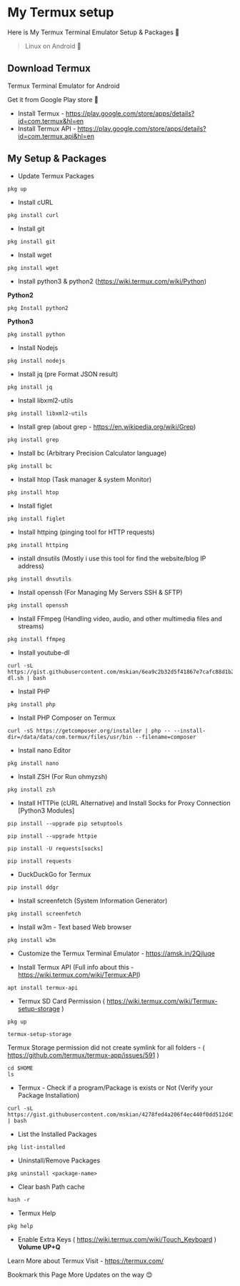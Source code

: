 # My Termux setup

Here is My Termux Terminal Emulator Setup &amp; Packages 🔖

> Linux on Android 💯

## Download Termux

Termux Terminal Emulator for Android

Get it from Google Play store 💯

- Install Termux - https://play.google.com/store/apps/details?id=com.termux&hl=en
- Install Termux API  - https://play.google.com/store/apps/details?id=com.termux.api&hl=en

## My Setup & Packages

- Update Termux Packages

```
pkg up
```

- Install cURL

```
pkg install curl
```

- Install git

```
pkg install git
```

- Install wget

```
pkg install wget
```

- Install python3 & python2 (https://wiki.termux.com/wiki/Python)

**Python2**

```
pkg Install python2
```
**Python3**

```
pkg install python
```

- Install Nodejs

```
pkg install nodejs
```

- Install jq (pre Format JSON result)

```
pkg install jq
```

- Install libxml2-utils

```
pkg install libxml2-utils
```

- Install grep (about grep - https://en.wikipedia.org/wiki/Grep)

```
pkg install grep
```

- Install bc (Arbitrary Precision Calculator language)

```
pkg install bc
```

- Install htop (Task manager & system Monitor)

```
pkg install htop
```

- Install figlet

```
pkg install figlet
```

- Install httping (pinging tool for HTTP requests)

```
pkg install httping
```

- install dnsutils (Mostly i use this tool for find the website/blog IP address)

```
pkg install dnsutils
```

- Install openssh (For Managing My Servers SSH & SFTP)

```
pkg install openssh
```

- Install FFmpeg (Handling video, audio, and other multimedia files and streams)

```
pkg install ffmpeg
```

- Install youtube-dl

```
curl -sL https://gist.githubusercontent.com/mskian/6ea9c2b32d5f41867e7cafc88d1b26d5/raw/youtube-dl.sh | bash
```

- Install PHP

```
pkg install php
```

- Install PHP Composer on Termux

```
curl -sS https://getcomposer.org/installer | php -- --install-dir=/data/data/com.termux/files/usr/bin --filename=composer
```

- Install nano Editor

```
pkg install nano
```

- Install ZSH (For Run ohmyzsh)

```
pkg install zsh
```

- Install HTTPie (cURL Alternative) and Install Socks for Proxy Connection [Python3 Modules]

```
pip install --upgrade pip setuptools
```
```
pip install --upgrade httpie
```
```
pip install -U requests[socks]
```
```
pip install requests
```

- DuckDuckGo for Termux

```
pip install ddgr
```

- Install screenfetch (System Information Generator)

```
pkg install screenfetch
```

- Install w3m - Text based Web browser

```
pkg install w3m
```

- Customize the Termux Terminal Emulator - https://amsk.in/2Qjluqe


- Install Termux API (Full info about this - https://wiki.termux.com/wiki/Termux:API)

```
apt install termux-api
```

- Termux SD Card Permission ( https://wiki.termux.com/wiki/Termux-setup-storage )

```
pkg up
```

```
termux-setup-storage
```

Termux Storage permission did not create symlink for all folders - ( https://github.com/termux/termux-app/issues/591 )

```
cd $HOME
ls
```

- Termux - Check if a program/Package is exists or Not (Verify your Package Installation)

```
curl -sL https://gist.githubusercontent.com/mskian/4278fed4a206f4ec440f0dd512d4540b/raw/package.sh | bash
```

- List the Installed Packages

```
pkg list-installed
```

- Uninstall/Remove Packages

```
pkg uninstall <package-name>
```

- Clear bash Path cache

```
hash -r
```

- Termux Help

```
pkg help
```

- Enable Extra Keys ( https://wiki.termux.com/wiki/Touch_Keyboard ) **Volume UP+Q**

Learn More about Termux Visit - https://termux.com/

Bookmark this Page More Updates on the way 😊

